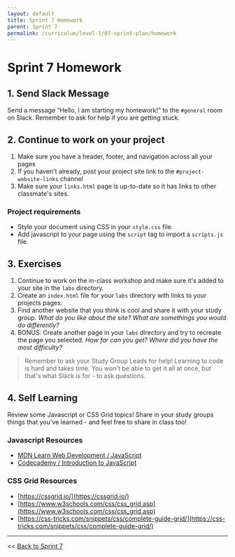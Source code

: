 ```yaml
---
layout: default
title: Sprint 7 Homework
parent: Sprint 7
permalink: /curriculum/level-1/07-sprint-plan/homework
---
```



# Sprint 7 Homework

## 1. Send Slack Message
Send a message “Hello, I am starting my homework!” to the `#general` room on Slack.  Remember to ask for help if you are getting stuck.

## 2. Continue to work on your project
1. Make sure you have a header, footer, and navigation across all your pages
2. If you haven't already, post your project site link to the `#project-website-links` channel
3. Make sure your `links.html` page is up-to-date so it has links to other classmate's sites.

### Project requirements
* Style your document using CSS in your `style.css` file.
* Add javascript to your page using the `script` tag to import a `scripts.js` file.

## 3. Exercises
1. Continue to work on the in-class workshop and make sure it's added to your site in the `labs` directory.
1. Create an `index.html` file for your `labs` directory with links to your projects pages. 
1. Find another website that you think is cool and share it with your study group. *What do you like about the site? What are somethings you would do differently?*
1. BONUS: Create another page in your `labs` directory and try to recreate the page you selected. *How far can you get? Where did you have the most difficulty?*

> Remember to ask your Study Group Leads for help! Learning to code is hard and takes time. You won't be able to get it all at once, but that's what Slack is for - to ask questions. 


## 4. Self Learning
Review some Javascript or CSS Grid topics! Share in your study groups things that you've learned - and feel free to share in class too!

### Javascript Resources
* [MDN Learn Web Development / JavaScript](https://developer.mozilla.org/en-US/docs/Learn/JavaScript)
* [Codecademy / Introduction to JavaScript](https://www.codecademy.com/learn/introduction-to-javascript)

### CSS Grid Resources
* [https://cssgrid.io/](https://cssgrid.io/)
* [https://www.w3schools.com/css/css_grid.asp](https://www.w3schools.com/css/css_grid.asp)
* [https://css-tricks.com/snippets/css/complete-guide-grid/](https://css-tricks.com/snippets/css/complete-guide-grid/)

---
<< [Back to Sprint 7](../../07-sprint-plan)
